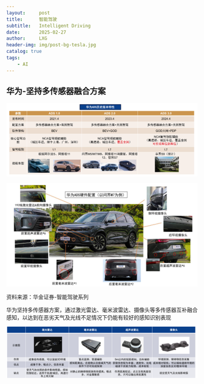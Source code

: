 ```yaml
---
layout:     post
title:      智能驾驶
subtitle:   Intelligent Driving
date:       2025-02-27
author:     LXG
header-img: img/post-bg-tesla.jpg
catalog: true
tags:
    - AI
---
```


## 华为-坚持多传感器融合方案

![huawei_ads](/images/iresearch/huawei_ads.png)

![huawei_ads_2](/images/iresearch/huawei_ads_2.png)

资料来源：华金证券-智能驾驶系列

华为坚持多传感器方案，通过激光雷达、毫米波雷达、摄像头等多传感器互补融合感知，以达到在恶劣天气及光线不足情况下仍能有较好的感知识别表现

![huawei_ads_3](/images/iresearch/huawei_ads_3.png)


